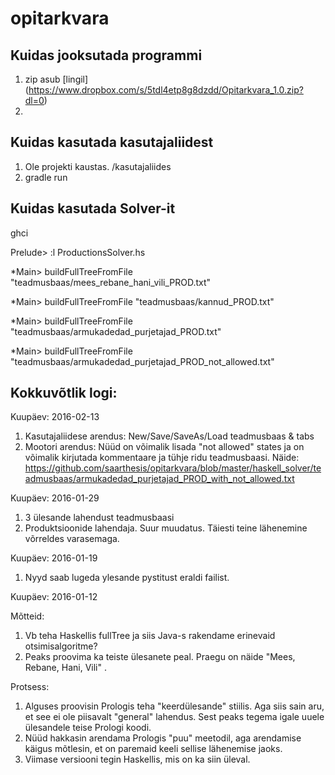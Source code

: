 # opitarkvara

## Kuidas jooksutada programmi

1. zip asub [lingil] (https://www.dropbox.com/s/5tdl4etp8g8dzdd/Opitarkvara_1.0.zip?dl=0)
2. 

## Kuidas kasutada kasutajaliidest

1. Ole projekti kaustas. /kasutajaliides
2. gradle run

## Kuidas kasutada Solver-it

ghci

Prelude> :l ProductionsSolver.hs

*Main> buildFullTreeFromFile "teadmusbaas/mees_rebane_hani_vili_PROD.txt"

*Main> buildFullTreeFromFile "teadmusbaas/kannud_PROD.txt" 

*Main> buildFullTreeFromFile "teadmusbaas/armukadedad_purjetajad_PROD.txt" 

*Main> buildFullTreeFromFile "teadmusbaas/armukadedad_purjetajad_PROD_not_allowed.txt" 

## Kokkuvõtlik logi:

Kuupäev: 2016-02-13

1. Kasutajaliidese arendus: New/Save/SaveAs/Load teadmusbaas & tabs
2. Mootori arendus: Nüüd on võimalik lisada "not allowed" states ja on võimalik kirjutada kommentaare ja tühje ridu teadmusbaasi. Näide: https://github.com/saarthesis/opitarkvara/blob/master/haskell_solver/teadmusbaas/armukadedad_purjetajad_PROD_with_not_allowed.txt

Kuupäev: 2016-01-29

1. 3 ülesande lahendust teadmusbaasi
2. Produktsioonide lahendaja. Suur muudatus. Täiesti teine lähenemine võrreldes varasemaga.

Kuupäev: 2016-01-19

1. Nyyd saab lugeda ylesande pystitust eraldi failist.

Kuupäev: 2016-01-12

Mõtteid:

1. Vb teha Haskellis fullTree ja siis Java-s rakendame erinevaid otsimisalgoritme?
2. Peaks proovima ka teiste ülesanete peal. Praegu on näide "Mees, Rebane, Hani, Vili" .

Protsess:

1. Alguses proovisin Prologis teha "keerdülesande" stiilis. Aga siis sain aru, et see ei ole piisavalt "general" lahendus. Sest peaks tegema igale uuele ülesandele teise Prologi koodi.
2. Nüüd hakkasin arendama Prologis "puu" meetodil, aga arendamise käigus mõtlesin, et on paremaid keeli sellise lähenemise jaoks.
3. Viimase versiooni tegin Haskellis, mis on ka siin üleval.
